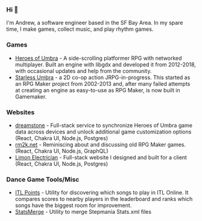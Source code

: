 ### Hi 👋

I'm Andrew, a software engineer based in the SF Bay Area. In my spare time, I make games, collect music, and play rhythm games.

### Games
* [Heroes of Umbra](https://store.steampowered.com/app/645380/Heroes_of_Umbra/) - A side-scrolling platformer RPG with networked multiplayer. Built an engine with libgdx and developed it from 2012-2018, with occasional updates and help from the community.
* [Starless Umbra](https://store.steampowered.com/app/3101780/Starless_Umbra/) - a 2D co-op action JRPG-in-progress. This started as an RPG Maker project from 2002-2013 and, after many failed attempts at creating an engine as easy-to-use as RPG Maker, is now built in Gamemaker.

### Websites
* [dreamstone](https://dreamstone.alcuria.net) - Full-stack service to synchronize Heroes of Umbra game data across devices and unlock additional game customization options (React, Chakra UI, Node.js, Postgres)
* [rm2k.net](https://rm2k.net) - Reminiscing about and discussing old RPG Maker games. (React, Chakra UI, Node.js, GraphQL)
* [Limon Electrician](https://www.limonelectrician.com/) - Full-stack website I designed and built for a client (React, Chakra UI, Node.js, Postgres)

### Dance Game Tools/Misc
* [ITL Points](https://itl.zexyu.com/) - Utility for discovering which songs to play in ITL Online. It compares scores to nearby players in the leaderboard and ranks which songs have the biggest room for improvement.
* [StatsMerge](https://merge.zexyu.com/) - Utility to merge Stepmania Stats.xml files
